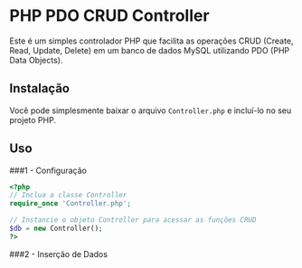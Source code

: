 # PHP PDO CRUD Controller

Este é um simples controlador PHP que facilita as operações CRUD (Create, Read, Update, Delete) em um banco de dados MySQL utilizando PDO (PHP Data Objects).

## Instalação

Você pode simplesmente baixar o arquivo `Controller.php` e incluí-lo no seu projeto PHP.

## Uso

###1 - Configuração

```php
<?php
// Inclua a classe Controller
require_once 'Controller.php';

// Instancie o objeto Controller para acessar as funções CRUD
$db = new Controller();
?>
```
###2 - Inserção de Dados
